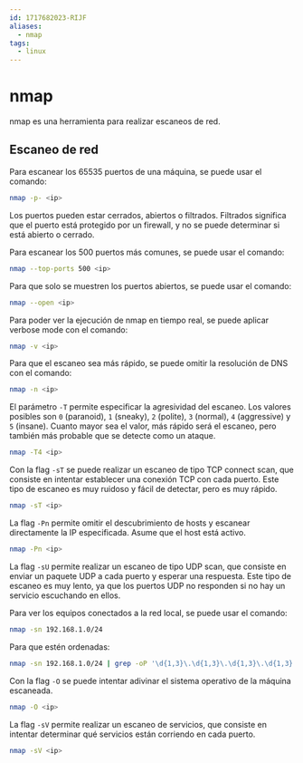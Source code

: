 ```yaml
---
id: 1717682023-RIJF
aliases:
  - nmap
tags:
  - linux
---
```


# nmap

nmap es una herramienta para realizar escaneos de red.

## Escaneo de red

Para escanear los 65535 puertos de una máquina, se puede usar el comando:

```bash
nmap -p- <ip>
```

Los puertos pueden estar cerrados, abiertos o filtrados. Filtrados significa que el puerto está protegido por un firewall, y no se puede determinar si está abierto o cerrado.

Para escanear los 500 puertos más comunes, se puede usar el comando:

```bash
nmap --top-ports 500 <ip>
```

Para que solo se muestren los puertos abiertos, se puede usar el comando:

```bash
nmap --open <ip>
```
Para poder ver la ejecución de nmap en tiempo real, se puede aplicar verbose mode con el comando:

```bash
nmap -v <ip>
```

Para que el escaneo sea más rápido, se puede omitir la resolución de DNS con el comando:

```bash
nmap -n <ip>
```

El parámetro `-T` permite especificar la agresividad del escaneo. Los valores posibles son `0` (paranoid), `1` (sneaky), `2` (polite), `3` (normal), `4` (aggressive) y `5` (insane). Cuanto mayor sea el valor, más rápido será el escaneo, pero también más probable que se detecte como un ataque.

```bash
nmap -T4 <ip>
```

Con la flag `-sT` se puede realizar un escaneo de tipo TCP connect scan, que consiste en intentar establecer una conexión TCP con cada puerto. Este tipo de escaneo es muy ruidoso y fácil de detectar, pero es muy rápido.

```bash
nmap -sT <ip>
```

La flag `-Pn` permite omitir el descubrimiento de hosts y escanear directamente la IP especificada. Asume que el host está activo.

```bash
nmap -Pn <ip>
```

La flag `-sU` permite realizar un escaneo de tipo UDP scan, que consiste en enviar un paquete UDP a cada puerto y esperar una respuesta. Este tipo de escaneo es muy lento, ya que los puertos UDP no responden si no hay un servicio escuchando en ellos.

Para ver los equipos conectados a la red local, se puede usar el comando:

```bash
nmap -sn 192.168.1.0/24
```

Para que estén ordenadas:

```bash
nmap -sn 192.168.1.0/24 | grep -oP '\d{1,3}\.\d{1,3}\.\d{1,3}\.\d{1,3}' | sort -t . -n -k 1,1 -k 2,2 -k 3,3 -k 4,4
```

Con la flag `-O` se puede intentar adivinar el sistema operativo de la máquina escaneada.

```bash
nmap -O <ip>
```

La flag `-sV` permite realizar un escaneo de servicios, que consiste en intentar determinar qué servicios están corriendo en cada puerto.

```bash
nmap -sV <ip>
```

